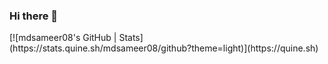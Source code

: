 ### Hi there 👋

<!--
**mdsameer08/mdsameer08** is a ✨ _special_ ✨ repository because its `README.md` (this file) appears on your GitHub profile.

Here are some ideas to get you started:

- 🔭 I’m currently second year student of engineering in computer science
- 🌱 I’m currently learning machine learning 
- 👯 I’m looking to collaborate on open source project
- 🤔 I’m looking for help with ...
- 💬 Ask me about data analysis ,machine learning ,python
- 📫 How to reach me: email->mohdsameer6819@gmail.com
-->[![mdsameer08's GitHub | Stats](https://stats.quine.sh/mdsameer08/github?theme=light)](https://quine.sh)
